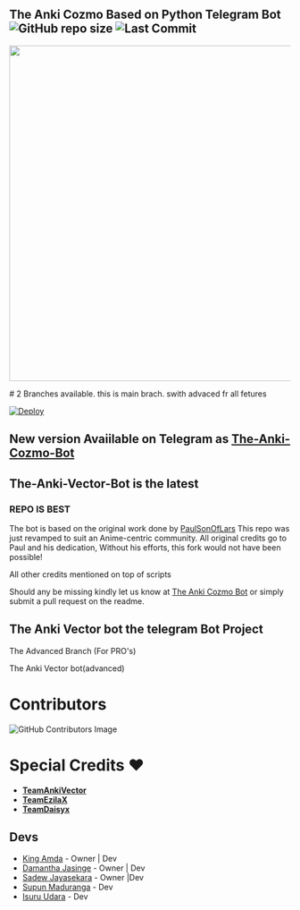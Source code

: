 ## The Anki Cozmo Based on Python Telegram Bot ![GitHub repo size](https://img.shields.io/github/repo-size/King-Amda/Anki-Cozmo?label=Repo%20Size) ![Last Commit](https://img.shields.io/github/last-commit/King-Amda/Anki-Cozmo?color=red&label=Last%20commit&logo=damantha&logoColor=green)
<p align="leaft">
  <img src="https://telegra.ph/file/997fbfe6bcaaaca903e31.jpg" width='600"'>
</p>
# 2 Branches available. this is main brach. swith advaced fr all fetures

[![Deploy](https://www.herokucdn.com/deploy/button.svg)](https://heroku.com/deploy?template=https://github.com/King-Amda/Anki-Cozmo.git)

## New version Avaiilable on Telegram as [The-Anki-Cozmo-Bot](https://t.me/TheAnkiCozmoBot)

## The-Anki-Vector-Bot is the latest

### REPO IS BEST


The bot is based on the original work done by [PaulSonOfLars](https://github.com/PaulSonOfLars)
This repo was just revamped to suit an Anime-centric community. All original credits go to Paul and his dedication, Without his efforts, this fork would not have been possible!

All other credits mentioned on top of scripts

Should any be missing kindly let us know at [The Anki Cozmo Bot](https://t.me/AnkiCozmoOfficial) or simply submit a pull request on the readme.

## The Anki Vector bot the telegram Bot Project
The Advanced Branch (For PRO's)

The Anki Vector bot(advanced)

# Contributors
![GitHub Contributors Image](https://contrib.rocks/image?repo=king-amda/anki-cozmo)

# Special Credits ❤


- **[TeamAnkiVector](https://t.me/ankivectorUpdates)**
- **[TeamEzilaX](https://t.me/TeamEzilaX)**
- **[TeamDaisyx](https://github.com/teamdaisyx)**

## Devs
- [King Amda](https://github.com/King-Amda) - Owner | Dev
- [Damantha Jasinge](https://Github.com/Damantha126) - Owner | Dev
- [Sadew Jayasekara](https://github.com/Sadew451) - Owner |Dev
- [Supun Maduranga](https://github.com/youtubeslgeekshow) - Dev
- [Isuru Udara](https://github.com/SlIsuwa) - Dev

